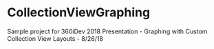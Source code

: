 # CollectionViewGraphing
Sample project for 360iDev 2018 Presentation - Graphing with Custom Collection View Layouts - 8/26/18

